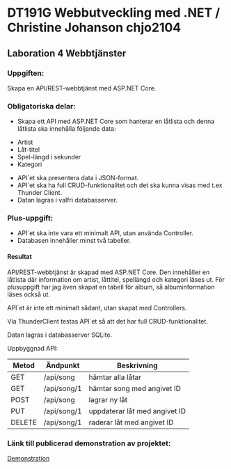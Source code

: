 # DT191G Webbutveckling med .NET / Christine Johanson chjo2104
## Laboration 4 Webbtjänster

### Uppgiften:
Skapa en API/REST-webbtjänst med ASP.NET Core.

### Obligatoriska delar:
- Skapa ett API med ASP.NET Core som hanterar en låtlista och denna låtlista ska innehålla följande data: 
* Artist
* Låt-titel
* Spel-längd i sekunder
* Kategori
- API´et ska presentera data i JSON-format. 
- API´et ska ha full CRUD-funktionalitet och det ska kunna visas med t.ex Thunder Client.
- Datan lagras i valfri databasserver. 

### Plus-uppgift:
- API´et ska inte vara ett minimalt API, utan använda Controller.
- Databasen innehåller minst två tabeller.

#### Resultat
API/REST-webbtjänst är skapad med ASP.NET Core. Den innehåller en låtlista där information om artist, låttitel, spellängd och kategori läses ut. För plusuppgift har jag även skapat en tabell för album, så albuminformation läses också ut.

API´et är inte ett minimalt sådant, utan skapat med Controllers. 

Via ThunderClient testas API´et så att det har full CRUD-funktionalitet. 

Datan lagras i databasserver SQLite.

Uppbyggnad API:

| Metod | Ändpunkt | Beskrivning |
| --- | --- | --- |
| GET | /api/song | hämtar alla låtar |
| GET | /api/song/1 | hämtar song med angivet ID |
| POST | /api/song | lagrar ny låt |
| PUT | /api/song/1 | uppdaterar låt med angivet ID |
| DELETE | /api/song/1 | raderar låt med angivet ID |

### Länk till publicerad demonstration av projektet:
[Demonstration]()
